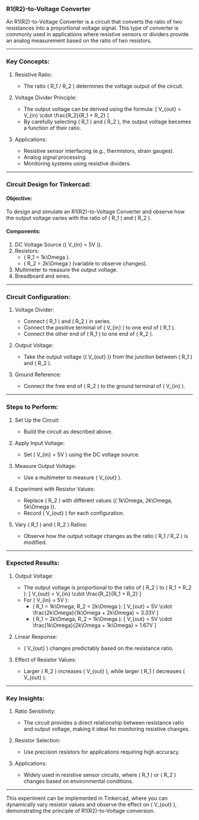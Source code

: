 ### R1(R2)-to-Voltage Converter

An R1(R2)-to-Voltage Converter is a circuit that converts the ratio of two resistances into a proportional voltage signal. This type of converter is commonly used in applications where resistive sensors or dividers provide an analog measurement based on the ratio of two resistors.

---

### Key Concepts:

1. Resistive Ratio:
   - The ratio \( R_1 / R_2 \) determines the voltage output of the circuit.

2. Voltage Divider Principle:
   - The output voltage can be derived using the formula:
     \[
     V_{out} = V_{in} \cdot \frac{R_2}{R_1 + R_2}
     \]
   - By carefully selecting \( R_1 \) and \( R_2 \), the output voltage becomes a function of their ratio.

3. Applications:
   - Resistive sensor interfacing (e.g., thermistors, strain gauges).
   - Analog signal processing.
   - Monitoring systems using resistive dividers.

---

### Circuit Design for Tinkercad:

#### Objective:
To design and simulate an R1(R2)-to-Voltage Converter and observe how the output voltage varies with the ratio of \( R_1 \) and \( R_2 \).

#### Components:
1. DC Voltage Source (\( V_{in} = 5V \)).
2. Resistors:
   - \( R_1 = 1k\Omega \).
   - \( R_2 = 2k\Omega \) (variable to observe changes).
3. Multimeter to measure the output voltage.
4. Breadboard and wires.

---

### Circuit Configuration:

1. Voltage Divider:
   - Connect \( R_1 \) and \( R_2 \) in series.
   - Connect the positive terminal of \( V_{in} \) to one end of \( R_1 \).
   - Connect the other end of \( R_1 \) to one end of \( R_2 \).

2. Output Voltage:
   - Take the output voltage (\( V_{out} \)) from the junction between \( R_1 \) and \( R_2 \).

3. Ground Reference:
   - Connect the free end of \( R_2 \) to the ground terminal of \( V_{in} \).

---

### Steps to Perform:

1. Set Up the Circuit:
   - Build the circuit as described above.

2. Apply Input Voltage:
   - Set \( V_{in} = 5V \) using the DC voltage source.

3. Measure Output Voltage:
   - Use a multimeter to measure \( V_{out} \).

4. Experiment with Resistor Values:
   - Replace \( R_2 \) with different values (\( 1k\Omega, 2k\Omega, 5k\Omega \)).
   - Record \( V_{out} \) for each configuration.

5. Vary \( R_1 \) and \( R_2 \) Ratios:
   - Observe how the output voltage changes as the ratio \( R_1 / R_2 \) is modified.

---

### Expected Results:

1. Output Voltage:
   - The output voltage is proportional to the ratio of \( R_2 \) to \( R_1 + R_2 \):
     \[
     V_{out} = V_{in} \cdot \frac{R_2}{R_1 + R_2}
     \]
   - For \( V_{in} = 5V \):
     - \( R_1 = 1k\Omega, R_2 = 2k\Omega \):
       \[
       V_{out} = 5V \cdot \frac{2k\Omega}{1k\Omega + 2k\Omega} = 3.33V
       \]
     - \( R_1 = 2k\Omega, R_2 = 1k\Omega \):
       \[
       V_{out} = 5V \cdot \frac{1k\Omega}{2k\Omega + 1k\Omega} = 1.67V
       \]

2. Linear Response:
   - \( V_{out} \) changes predictably based on the resistance ratio.

3. Effect of Resistor Values:
   - Larger \( R_2 \) increases \( V_{out} \), while larger \( R_1 \) decreases \( V_{out} \).

---

### Key Insights:

1. Ratio Sensitivity:
   - The circuit provides a direct relationship between resistance ratio and output voltage, making it ideal for monitoring resistive changes.

2. Resistor Selection:
   - Use precision resistors for applications requiring high accuracy.

3. Applications:
   - Widely used in resistive sensor circuits, where \( R_1 \) or \( R_2 \) changes based on environmental conditions.

---

This experiment can be implemented in Tinkercad, where you can dynamically vary resistor values and observe the effect on \( V_{out} \), demonstrating the principle of R1(R2)-to-Voltage conversion.